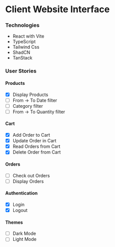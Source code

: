 # Client Website Interface

### Technologies

- React with Vite
- TypeScript
- Tailwind Css
- ShadCN
- TanStack

### User Stories

#### Products

- [x] Display Products
- [ ] From -> To Date filter
- [ ] Category filter
- [ ] From -> To Quantity filter

#### Cart

- [x] Add Order to Cart
- [x] Update Order in Cart
- [x] Read Orders from Cart
- [x] Delete Order from Cart

#### Orders

- [ ] Check out Orders
- [ ] Display Orders

#### Authentication

- [x] Login
- [x] Logout

#### Themes

- [ ] Dark Mode
- [ ] Light Mode

